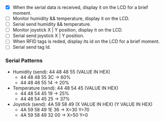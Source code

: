 - [X] When the serial data is received, display it on the LCD for a brief moment.
- [ ] Monitor humidity && temperature, display it on the LCD.
- [ ] Serial send humidity && temperature.
- [ ] Monitor joystick X | Y position, display it on the LCD.
- [ ] Serial send joystick X | Y position.
- [ ] When RFID tags is reded, display its id on the LCD for a brief moment.
- [ ] Serial send tag Id.

### Serial Patterns
- Humidity (send): 44 48 48 55 (VALUE IN HEX)
  - 44 48 48 55 3C -> 60%
  - 44 48 48 55 14 -> 20%
- Temperature (send): 44 48 54 45 (VALUE IN HEX)
  - 44 48 54 45 19 -> 25%
  - 44 48 54 45 25 -> 37%
- Joystick (send): 4A 59 58 49 (X VALUE IN HEX) (Y VALUE IN HEX)
  - 4A 59 58 49 1E 36 -> X=30 Y=70
  - 4A 59 58 49 32 00 -> X=50 Y=0